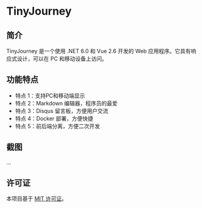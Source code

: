 # TinyJourney

## 简介

TinyJourney 是一个使用 .NET 6.0 和 Vue 2.6 开发的 Web 应用程序。它具有响应式设计，可以在 PC 和移动设备上访问。

## 功能特点

- 特点 1：支持PC和移动端显示
- 特点 2：Markdown 编辑器，程序员的最爱
- 特点 3：Disqus 留言板，方便用户交流
- 特点 4：Docker 部署，方便快捷
- 特点 5：前后端分离，方便二次开发

## 截图

...

## 许可证

本项目基于 [MIT 许可证](./LICENSE)。

